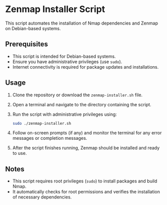 # Zenmap Installer Script

This script automates the installation of Nmap dependencies and Zenmap on Debian-based systems.

## Prerequisites

- This script is intended for Debian-based systems.
- Ensure you have administrative privileges (use `sudo`).
- Internet connectivity is required for package updates and installations.

## Usage

1. Clone the repository or download the `zenmap-installer.sh` file.
2. Open a terminal and navigate to the directory containing the script.
3. Run the script with administrative privileges using:

    ```bash
    sudo ./zenmap-installer.sh
    ```

4. Follow on-screen prompts (if any) and monitor the terminal for any error messages or completion messages.
5. After the script finishes running, Zenmap should be installed and ready to use.

## Notes

- This script requires root privileges (`sudo`) to install packages and build Nmap.
- It automatically checks for root permissions and verifies the installation of necessary dependencies.
